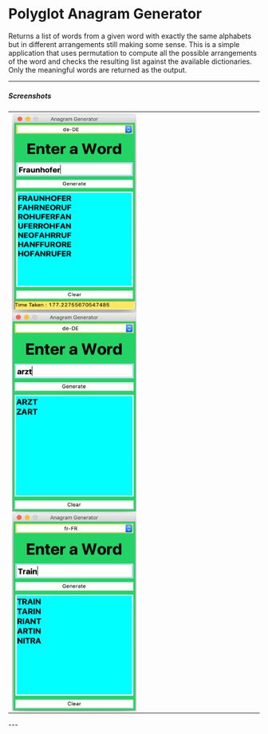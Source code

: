 # Polyglot Anagram Generator
<p>
Returns a list of words from a given word with exactly the same alphabets but in different arrangements still making some sense. This is a simple application that uses permutation to compute all the possible arrangements of the word and checks the resulting list against the available dictionaries. Only the meaningful words are returned as the output.
</p>

---
<h5>Screenshots</h5>


<table>
<tr>
<td>
<img src='Images/anagram.png' width=250 height=400 style='float:left'>
<img src='Images/anagram02.png' width=250 height=400 style='float:left'>
<img src='Images/anagram03.png' width=250 height=400 style='float:left'>
</td>
</tr>
</table>
---
